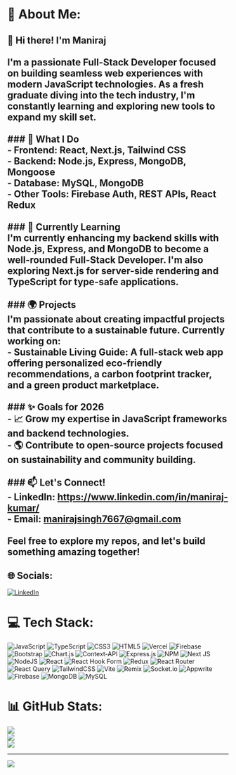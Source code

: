 # 💫 About Me:
## 👋 Hi there! I'm Maniraj<br><br>I'm a passionate **Full-Stack Developer** focused on building seamless web experiences with modern JavaScript technologies. As a fresh graduate diving into the tech industry, I'm constantly learning and exploring new tools to expand my skill set.<br><br>### 🚀 What I Do<br>- **Frontend**: React, Next.js, Tailwind CSS<br>- **Backend**: Node.js, Express, MongoDB, Mongoose<br>- **Database**: MySQL, MongoDB<br>- **Other Tools**: Firebase Auth, REST APIs, React Redux<br><br>### 🌱 Currently Learning<br>I'm currently enhancing my backend skills with **Node.js**, **Express**, and **MongoDB** to become a well-rounded **Full-Stack Developer**. I'm also exploring **Next.js** for server-side rendering and **TypeScript** for type-safe applications.<br><br>### 🌍 Projects<br>I'm passionate about creating impactful projects that contribute to a sustainable future. Currently working on:<br>- **Sustainable Living Guide**: A full-stack web app offering personalized eco-friendly recommendations, a carbon footprint tracker, and a green product marketplace.<br><br>### ✨ Goals for 2026<br>- 📈 Grow my expertise in JavaScript frameworks and backend technologies.<br>- 🌎 Contribute to open-source projects focused on sustainability and community building.<br><br>###  📫 Let's Connect!<br>- **LinkedIn**: https://www.linkedin.com/in/maniraj-kumar/<br>- **Email**: manirajsingh7667@gmail.com<br><br>Feel free to explore my repos, and let's build something amazing together!<br>


## 🌐 Socials:
[![LinkedIn](https://img.shields.io/badge/LinkedIn-%230077B5.svg?logo=linkedin&logoColor=white)](https://linkedin.com/in/https://www.linkedin.com/in/maniraj-kumar/) 

# 💻 Tech Stack:
![JavaScript](https://img.shields.io/badge/javascript-%23323330.svg?style=for-the-badge&logo=javascript&logoColor=%23F7DF1E) ![TypeScript](https://img.shields.io/badge/typescript-%23007ACC.svg?style=for-the-badge&logo=typescript&logoColor=white) ![CSS3](https://img.shields.io/badge/css3-%231572B6.svg?style=for-the-badge&logo=css3&logoColor=white) ![HTML5](https://img.shields.io/badge/html5-%23E34F26.svg?style=for-the-badge&logo=html5&logoColor=white) ![Vercel](https://img.shields.io/badge/vercel-%23000000.svg?style=for-the-badge&logo=vercel&logoColor=white) ![Firebase](https://img.shields.io/badge/firebase-%23039BE5.svg?style=for-the-badge&logo=firebase) ![Bootstrap](https://img.shields.io/badge/bootstrap-%238511FA.svg?style=for-the-badge&logo=bootstrap&logoColor=white) ![Chart.js](https://img.shields.io/badge/chart.js-F5788D.svg?style=for-the-badge&logo=chart.js&logoColor=white) ![Context-API](https://img.shields.io/badge/Context--Api-000000?style=for-the-badge&logo=react) ![Express.js](https://img.shields.io/badge/express.js-%23404d59.svg?style=for-the-badge&logo=express&logoColor=%2361DAFB) ![NPM](https://img.shields.io/badge/NPM-%23CB3837.svg?style=for-the-badge&logo=npm&logoColor=white) ![Next JS](https://img.shields.io/badge/Next-black?style=for-the-badge&logo=next.js&logoColor=white) ![NodeJS](https://img.shields.io/badge/node.js-6DA55F?style=for-the-badge&logo=node.js&logoColor=white) ![React](https://img.shields.io/badge/react-%2320232a.svg?style=for-the-badge&logo=react&logoColor=%2361DAFB) ![React Hook Form](https://img.shields.io/badge/React%20Hook%20Form-%23EC5990.svg?style=for-the-badge&logo=reacthookform&logoColor=white) ![Redux](https://img.shields.io/badge/redux-%23593d88.svg?style=for-the-badge&logo=redux&logoColor=white) ![React Router](https://img.shields.io/badge/React_Router-CA4245?style=for-the-badge&logo=react-router&logoColor=white) ![React Query](https://img.shields.io/badge/-React%20Query-FF4154?style=for-the-badge&logo=react%20query&logoColor=white) ![TailwindCSS](https://img.shields.io/badge/tailwindcss-%2338B2AC.svg?style=for-the-badge&logo=tailwind-css&logoColor=white) ![Vite](https://img.shields.io/badge/vite-%23646CFF.svg?style=for-the-badge&logo=vite&logoColor=white) ![Remix](https://img.shields.io/badge/remix-%23000.svg?style=for-the-badge&logo=remix&logoColor=white) ![Socket.io](https://img.shields.io/badge/Socket.io-black?style=for-the-badge&logo=socket.io&badgeColor=010101) ![Appwrite](https://img.shields.io/badge/Appwrite-%23FD366E.svg?style=for-the-badge&logo=appwrite&logoColor=white) ![Firebase](https://img.shields.io/badge/firebase-a08021?style=for-the-badge&logo=firebase&logoColor=ffcd34) ![MongoDB](https://img.shields.io/badge/MongoDB-%234ea94b.svg?style=for-the-badge&logo=mongodb&logoColor=white) ![MySQL](https://img.shields.io/badge/mysql-4479A1.svg?style=for-the-badge&logo=mysql&logoColor=white)
# 📊 GitHub Stats:
![](https://github-readme-stats.vercel.app/api?username=Manirajkumar1&theme=vue-dark&hide_border=false&include_all_commits=false&count_private=false)<br/>
![](https://github-readme-streak-stats.herokuapp.com/?user=Manirajkumar1&theme=vue-dark&hide_border=false)<br/>
![](https://github-readme-stats.vercel.app/api/top-langs/?username=Manirajkumar1&theme=vue-dark&hide_border=false&include_all_commits=false&count_private=false&layout=compact)

---
[![](https://visitcount.itsvg.in/api?id=Manirajkumar1&icon=0&color=0)](https://visitcount.itsvg.in)

<!-- Proudly created with GPRM ( https://gprm.itsvg.in ) -->
